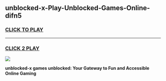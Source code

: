 
## unblocked-x-Play-Unblocked-Games-Online-difn5
<h3>
<a href="https://premium76.site?title=unblocked-x&ref=25A">CLICK TO PLAY</a></h3>
<hr>

<h3>
<a href="https://premium76.site?title=unblocked-x&ref=25A">CLICK 2 PLAY</a>
  
</h3>

<a href="https://premium76.site?title=unblocked-x&ref=25A"><img src="https://clearcache.store/games.png"></a>


**unblocked-x games unblocked: Your Gateway to Fun and Accessible Online Gaming**
